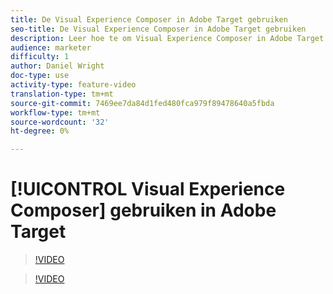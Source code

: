 ```yaml
---
title: De Visual Experience Composer in Adobe Target gebruiken
seo-title: De Visual Experience Composer in Adobe Target gebruiken
description: Leer hoe te om Visual Experience Composer in Adobe Target te gebruiken.
audience: marketer
difficulty: 1
author: Daniel Wright
doc-type: use
activity-type: feature-video
translation-type: tm+mt
source-git-commit: 7469ee7da84d1fed480fca979f89478640a5fbda
workflow-type: tm+mt
source-wordcount: '32'
ht-degree: 0%

---
```



# [!UICONTROL Visual Experience Composer] gebruiken in Adobe Target

>[!VIDEO](https://video.tv.adobe.com/v/17399/?quality=12)

>[!VIDEO](https://video.tv.adobe.com/v/17401/?quality=12)
